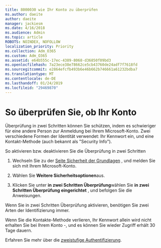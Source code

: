 ```yaml
---
title: 8000030 wie Ihr Konto zu überprüfen
ms.author: daeite
author: daeite
manager: jackiesm
ms.date: 4/16/2018
ms.audience: Admin
ms.topic: article
ROBOTS: NOINDEX, NOFOLLOW
localization_priority: Priority
ms.collection: Adm_O365
ms.custom: Adm_O365
ms.assetid: e64b555c-17ec-4389-8068-d36850f09bd3
ms.openlocfilehash: 7a23ece38e78662ce5cb43760de24adf7f7618fd
ms.sourcegitcommit: e2864efcfb493b6e46b662b746661a61232bdba7
ms.translationtype: MT
ms.contentlocale: de-DE
ms.lasthandoff: 01/24/2019
ms.locfileid: "29469870"
---
```

# <a name="how-to-verify-your-account"></a>So überprüfen Sie, ob Ihr Konto

Überprüfung in zwei Schritten können Sie schützen, indem es schwieriger für eine andere Person zur Anmeldung bei Ihrem Microsoft-Konto. Zwei verschiedene Formen der Identität verwendet: Ihr Kennwort ein, und eine Kontakt-Methode (auch bekannt als "Security Info"). 
  
So aktivieren bzw. deaktivieren Sie die Überprüfung in zwei Schritten
  
1. Wechseln Sie zu der [Seite Sicherheit der Grundlagen](https://go.microsoft.com/fwlink/?linkid=842325) , und melden Sie sich mit Ihrem Microsoft-Konto. 
    
2. Wählen Sie **Weitere Sicherheitsoptionen**aus. 
    
3. Klicken Sie unter **in zwei Schritten Überprüfung**wählen Sie **in zwei Schritten Überprüfung eingerichtet** , und befolgen Sie die Anweisungen. 
    
Wenn Sie in zwei Schritten Überprüfung aktivieren, benötigen Sie zwei Arten der Identifizierung immer.
  
Wenn Sie die Kontakte-Methode verlieren, Ihr Kennwort allein wird nicht erhalten Sie bei Ihrem Konto -, und es können Sie wieder Zugriff erhält 30 Tage dauern. 
  
Erfahren Sie mehr über die [zweistufige Authentifizierung](https://go.microsoft.com/fwlink/?linkid=872270).
  

